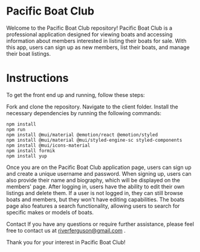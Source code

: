 # Pacific Boat Club

Welcome to the Pacific Boat Club repository! Pacific Boat Club is a professional application designed for viewing boats and accessing information about members interested in listing their boats for sale. With this app, users can sign up as new members, list their boats, and manage their boat listings.

# Instructions

To get the front end up and running, follow these steps:

Fork and clone the repository.
Navigate to the client folder.
Install the necessary dependencies by running the following commands:

```
npm install
npm run
npm install @mui/material @emotion/react @emotion/styled
npm install @mui/material @mui/styled-engine-sc styled-components
npm install @mui/icons-material
npm install formik
npm install yup 
```


Once you are on the Pacific Boat Club application page, users can sign up and create a unique username and password. When signing up, users can also provide their name and biography, which will be displayed on the members' page. After logging in, users have the ability to edit their own listings and delete them. If a user is not logged in, they can still browse boats and members, but they won't have editing capabilities. The boats page also features a search functionality, allowing users to search for specific makes or models of boats.


Contact
If you have any questions or require further assistance, please feel free to contact us at riverferguson@gmail.com .

Thank you for your interest in Pacific Boat Club!






    